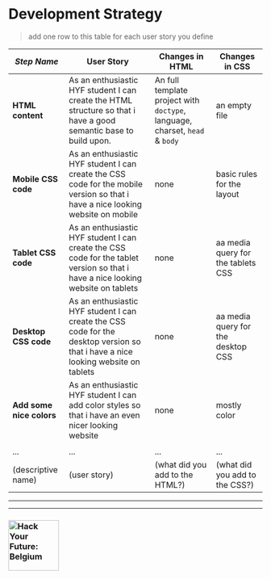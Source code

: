 # Development Strategy

> add one row to this table for each user story you define

| _Step Name_ | User Story | Changes in HTML | Changes in CSS |
| --- | --- | --- | --- |
| __HTML content__ | As an enthusiastic HYF student I can create the HTML structure so that i have a good semantic base to build upon.  | An full template project with `doctype`, language, charset, `head` & `body` | an empty file |
| __Mobile CSS code__ | As an enthusiastic HYF student I can create the CSS code for the mobile version so that i have a nice looking website on mobile| none | basic rules for the layout |
| __Tablet CSS code__ | As an enthusiastic HYF student I can create the CSS code for the tablet version so that i have a nice looking website on tablets| none | aa media query for the tablets CSS|
 __Desktop CSS code__ | As an enthusiastic HYF student I can create the CSS code for the desktop version so that i have a nice looking website on tablets| none | aa media query for the desktop CSS|
  __Add some nice colors__ | As an enthusiastic HYF student I can add color styles so that i have an even nicer looking website | none | mostly color|
|  | |  |  |
| ... | ... | ... | ... |
| (descriptive name) | (user story) | (what did you add to the HTML?) | (what did you add to the CSS?) |


---
---

### <a href="https://hackyourfuture.be" target="_blank"><img src="https://user-images.githubusercontent.com/18554853/63941625-4c7c3d00-ca6c-11e9-9a76-8d5e3632fe70.jpg" width="100" height="100" alt="Hack Your Future: Belgium"></a>
